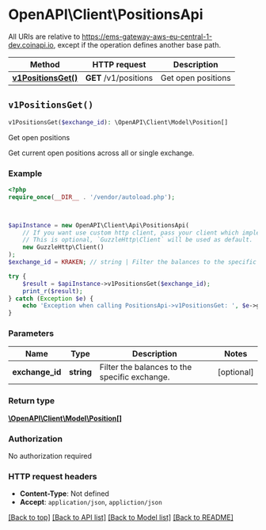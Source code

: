 # OpenAPI\Client\PositionsApi

All URIs are relative to https://ems-gateway-aws-eu-central-1-dev.coinapi.io, except if the operation defines another base path.

| Method | HTTP request | Description |
| ------------- | ------------- | ------------- |
| [**v1PositionsGet()**](PositionsApi.md#v1PositionsGet) | **GET** /v1/positions | Get open positions |


## `v1PositionsGet()`

```php
v1PositionsGet($exchange_id): \OpenAPI\Client\Model\Position[]
```

Get open positions

Get current open positions across all or single exchange.

### Example

```php
<?php
require_once(__DIR__ . '/vendor/autoload.php');



$apiInstance = new OpenAPI\Client\Api\PositionsApi(
    // If you want use custom http client, pass your client which implements `GuzzleHttp\ClientInterface`.
    // This is optional, `GuzzleHttp\Client` will be used as default.
    new GuzzleHttp\Client()
);
$exchange_id = KRAKEN; // string | Filter the balances to the specific exchange.

try {
    $result = $apiInstance->v1PositionsGet($exchange_id);
    print_r($result);
} catch (Exception $e) {
    echo 'Exception when calling PositionsApi->v1PositionsGet: ', $e->getMessage(), PHP_EOL;
}
```

### Parameters

| Name | Type | Description  | Notes |
| ------------- | ------------- | ------------- | ------------- |
| **exchange_id** | **string**| Filter the balances to the specific exchange. | [optional] |

### Return type

[**\OpenAPI\Client\Model\Position[]**](../Model/Position.md)

### Authorization

No authorization required

### HTTP request headers

- **Content-Type**: Not defined
- **Accept**: `application/json`, `appliction/json`

[[Back to top]](#) [[Back to API list]](../../README.md#endpoints)
[[Back to Model list]](../../README.md#models)
[[Back to README]](../../README.md)
